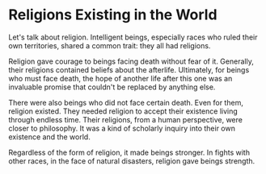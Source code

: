 # Religions Existing in the World

Let's talk about religion. Intelligent beings, especially races who ruled their own territories, shared a common trait: they all had religions.

Religion gave courage to beings facing death without fear of it. Generally, their religions contained beliefs about the afterlife. Ultimately, for beings who must face death, the hope of another life after this one was an invaluable promise that couldn't be replaced by anything else.

There were also beings who did not face certain death. Even for them, religion existed. They needed religion to accept their existence living through endless time. Their religions, from a human perspective, were closer to philosophy. It was a kind of scholarly inquiry into their own existence and the world.

Regardless of the form of religion, it made beings stronger. In fights with other races, in the face of natural disasters, religion gave beings strength.